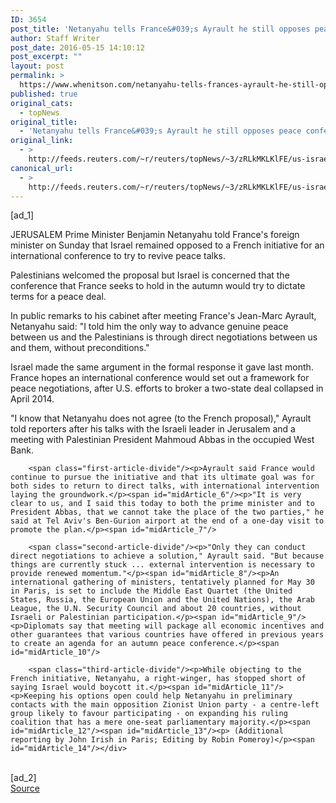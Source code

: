 ```yaml
---
ID: 3654
post_title: 'Netanyahu tells France&#039;s Ayrault he still opposes peace conference'
author: Staff Writer
post_date: 2016-05-15 14:10:12
post_excerpt: ""
layout: post
permalink: >
  https://www.whenitson.com/netanyahu-tells-frances-ayrault-he-still-opposes-peace-conference/
published: true
original_cats:
  - topNews
original_title:
  - 'Netanyahu tells France&#039;s Ayrault he still opposes peace conference'
original_link:
  - >
    http://feeds.reuters.com/~r/reuters/topNews/~3/zRLkMKLKlFE/us-israel-palestinians-france-idUSKCN0Y60AH
canonical_url:
  - >
    http://feeds.reuters.com/~r/reuters/topNews/~3/zRLkMKLKlFE/us-israel-palestinians-france-idUSKCN0Y60AH
---
```

 [ad_1]
<br><div id="articleText">
<span id="midArticle_start"/>

<span id="midArticle_0"/><span class="focusParagraph" readability="3"><p><span class="articleLocation">JERUSALEM</span> Prime Minister Benjamin Netanyahu told France's foreign minister on Sunday that Israel remained opposed to a French initiative for an international conference to try to revive peace talks.</p></span><span id="midArticle_1"/><p>Palestinians welcomed the proposal but Israel is concerned that the conference that France seeks to hold in the autumn would try to dictate terms for a peace deal. </p><span id="midArticle_2"/><p>In public remarks to his cabinet after meeting France's Jean-Marc Ayrault, Netanyahu said: "I told him the only way to advance genuine peace between us and the Palestinians is through direct negotiations between us and them, without preconditions."</p><span id="midArticle_3"/><p>Israel made the same argument in the formal response it gave last month. France hopes an international conference would set out a framework for peace negotiations, after U.S. efforts to broker a two-state deal collapsed in April 2014.</p><span id="midArticle_4"/><p>"I know that Netanyahu does not agree (to the French proposal)," Ayrault told reporters after his talks with the Israeli leader in Jerusalem and a meeting with Palestinian President Mahmoud Abbas in the occupied West Bank.</p><span id="midArticle_5"/>
        
        <span class="first-article-divide"/><p>Ayrault said France would continue to pursue the initiative and that its ultimate goal was for both sides to return to direct talks, with international intervention laying the groundwork.</p><span id="midArticle_6"/><p>"It is very clear to us, and I said this today to both the prime minister and to President Abbas, that we cannot take the place of the two parties," he said at Tel Aviv's Ben-Gurion airport at the end of a one-day visit to promote the plan.</p><span id="midArticle_7"/>
        
        <span class="second-article-divide"/><p>"Only they can conduct direct negotiations to achieve a solution," Ayrault said. "But because things are currently stuck ... external intervention is necessary to provide renewed momentum."</p><span id="midArticle_8"/><p>An international gathering of ministers, tentatively planned for May 30 in Paris, is set to include the Middle East Quartet (the United States, Russia, the European Union and the United Nations), the Arab League, the U.N. Security Council and about 20 countries, without Israeli or Palestinian participation.</p><span id="midArticle_9"/><p>Diplomats say that meeting will package all economic incentives and other guarantees that various countries have offered in previous years to create an agenda for an autumn peace conference.</p><span id="midArticle_10"/>
        
        <span class="third-article-divide"/><p>While objecting to the French initiative, Netanyahu, a right-winger, has stopped short of saying Israel would boycott it.</p><span id="midArticle_11"/><p>Keeping his options open could help Netanyahu in preliminary contacts with the main opposition Zionist Union party - a centre-left group likely to favour participating - on expanding his ruling coalition that has a mere one-seat parliamentary majority.</p><span id="midArticle_12"/><span id="midArticle_13"/><p> (Additional reporting by John Irish in Paris; Editing by Robin Pomeroy)</p><span id="midArticle_14"/></div>
<br>[ad_2]
<br><a href="http://feeds.reuters.com/~r/reuters/topNews/~3/zRLkMKLKlFE/us-israel-palestinians-france-idUSKCN0Y60AH">Source </a>